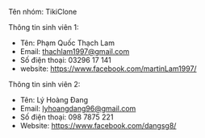 Tên nhóm: TikiClone

Thông tin sinh viên 1:
- Tên: Phạm Quốc Thạch Lam
- Email: thachlam1997@gmail.com
- Số điện thoại: 03296 17 141
- website: https://www.facebook.com/martinLam1997/

Thông tin sinh viên 2:
- Tên: Lý Hoàng Đang	
- Email: lyhoangdang96@gmail.com 
- Số điện thoại: 098 7875 221
- Website: https://www.facebook.com/dangsg8/

